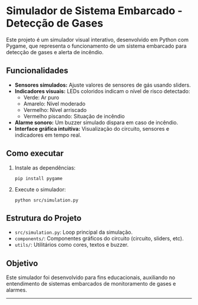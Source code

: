 # Simulador de Sistema Embarcado - Detecção de Gases

Este projeto é um simulador visual interativo, desenvolvido em Python com Pygame, que representa o funcionamento de um sistema embarcado para detecção de gases e alerta de incêndio.

## Funcionalidades

- **Sensores simulados:** Ajuste valores de sensores de gás usando sliders.
- **Indicadores visuais:** LEDs coloridos indicam o nível de risco detectado:
  - Verde: Ar puro
  - Amarelo: Nível moderado
  - Vermelho: Nível arriscado
  - Vermelho piscando: Situação de incêndio
- **Alarme sonoro:** Um buzzer simulado dispara em caso de incêndio.
- **Interface gráfica intuitiva:** Visualização do circuito, sensores e indicadores em tempo real.

## Como executar

1. Instale as dependências:
   ```
   pip install pygame
   ```
2. Execute o simulador:
   ```
   python src/simulation.py
   ```

## Estrutura do Projeto

- `src/simulation.py`: Loop principal da simulação.
- `components/`: Componentes gráficos do circuito (circuito, sliders, etc).
- `utils/`: Utilitários como cores, textos e buzzer.

## Objetivo

Este simulador foi desenvolvido para fins educacionais, auxiliando no entendimento de sistemas embarcados de monitoramento de gases e alarmes.

---